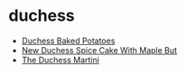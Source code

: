 # duchess

 * [Duchess Baked Potatoes](../../index/d/duchess-baked-potatoes.json)
 * [New Duchess Spice Cake With Maple But](../../index/n/new-duchess-spice-cake-with-maple-but.json)
 * [The Duchess Martini](../../index/t/the-duchess-martini.json)
